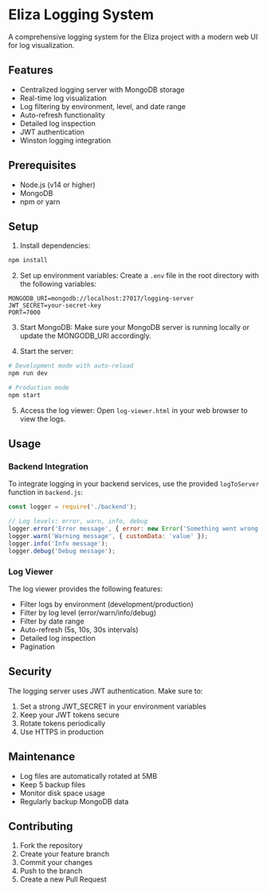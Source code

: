 # Eliza Logging System

A comprehensive logging system for the Eliza project with a modern web UI for log visualization.

## Features

- Centralized logging server with MongoDB storage
- Real-time log visualization
- Log filtering by environment, level, and date range
- Auto-refresh functionality
- Detailed log inspection
- JWT authentication
- Winston logging integration

## Prerequisites

- Node.js (v14 or higher)
- MongoDB
- npm or yarn

## Setup

1. Install dependencies:
```bash
npm install
```

2. Set up environment variables:
Create a `.env` file in the root directory with the following variables:
```
MONGODB_URI=mongodb://localhost:27017/logging-server
JWT_SECRET=your-secret-key
PORT=7000
```

3. Start MongoDB:
Make sure your MongoDB server is running locally or update the MONGODB_URI accordingly.

4. Start the server:
```bash
# Development mode with auto-reload
npm run dev

# Production mode
npm start
```

5. Access the log viewer:
Open `log-viewer.html` in your web browser to view the logs.

## Usage

### Backend Integration

To integrate logging in your backend services, use the provided `logToServer` function in `backend.js`:

```javascript
const logger = require('./backend');

// Log levels: error, warn, info, debug
logger.error('Error message', { error: new Error('Something went wrong') });
logger.warn('Warning message', { customData: 'value' });
logger.info('Info message');
logger.debug('Debug message');
```

### Log Viewer

The log viewer provides the following features:
- Filter logs by environment (development/production)
- Filter by log level (error/warn/info/debug)
- Filter by date range
- Auto-refresh (5s, 10s, 30s intervals)
- Detailed log inspection
- Pagination

## Security

The logging server uses JWT authentication. Make sure to:
1. Set a strong JWT_SECRET in your environment variables
2. Keep your JWT tokens secure
3. Rotate tokens periodically
4. Use HTTPS in production

## Maintenance

- Log files are automatically rotated at 5MB
- Keep 5 backup files
- Monitor disk space usage
- Regularly backup MongoDB data

## Contributing

1. Fork the repository
2. Create your feature branch
3. Commit your changes
4. Push to the branch
5. Create a new Pull Request 